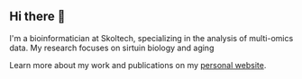 ## Hi there 👋

I'm a bioinformatician at Skoltech, specializing in the analysis of multi-omics data. My research focuses on sirtuin biology and aging

Learn more about my work and publications on my [personal website](https://cosmoskaluga.github.io/). 

<!--
**cosmoskaluga/cosmoskaluga** is a ✨ _special_ ✨ repository because its `README.md` (this file) appears on your GitHub profile.

Here are some ideas to get you started:

- 🔭 I’m currently working on ...
- 🌱 I’m currently learning ...
- 👯 I’m looking to collaborate on ...
- 🤔 I’m looking for help with ...
- 💬 Ask me about ...
- 📫 How to reach me: ...
- 😄 Pronouns: ...
- ⚡ Fun fact: ...
-->
